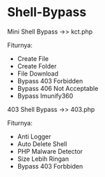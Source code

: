 # Shell-Bypass
Mini Shell Bypass ->>  kct.php

Fiturnya:
- Create File
- Create Folder
- File Download
- Bypass 403 Forbidden
- Bypass 406 Not Acceptable
- Bypass Imunify360

403 Shell Bypass ->>  403.php

Fiturnya:
- Anti Logger
- Auto Delete Shell
- PHP Malware Detector
- Size Lebih Ringan
- Bypass 403 Forbbiden
